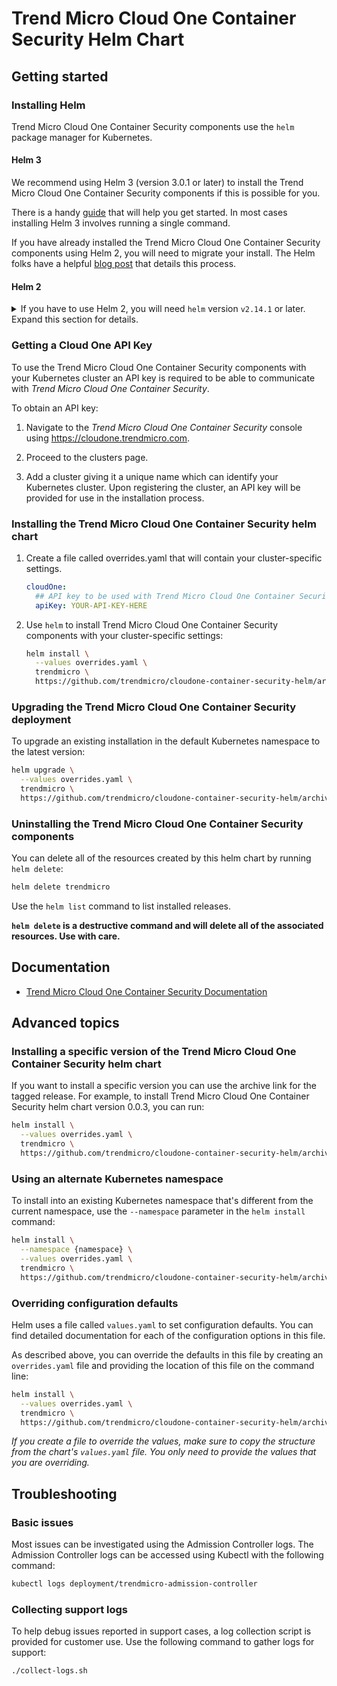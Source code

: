 # Trend Micro Cloud One Container Security Helm Chart

## Getting started

### Installing Helm

Trend Micro Cloud One Container Security components use the `helm` package manager for Kubernetes.

#### Helm 3

We recommend using Helm 3 (version 3.0.1 or later) to install the Trend Micro Cloud One Container Security components if this is possible for you.

There is a handy [guide](https://helm.sh/docs/intro/install/) that will help you get started. In most cases installing Helm 3 involves running a single command.

If you have already installed the Trend Micro Cloud One Container Security components using Helm 2, you will need to migrate your install. The Helm folks have a helpful [blog post](https://helm.sh/blog/migrate-from-helm-v2-to-helm-v3/) that details this process.

#### Helm 2

<details>
<summary>If you have to use Helm 2, you will need <code>helm</code> version <code>v2.14.1</code> or later. Expand this section for details.</summary>

There's a handy [quickstart](https://docs.helm.sh/using_helm/#quickstart) that will help you get started, or if you like living dangerously:

```sh
curl -L https://git.io/get_helm.sh | bash
```

Helm has a cluster-side component called `tiller` that needs to be installed as well.

Make sure that your `kubectl` context is set correctly to point to your cluster:

```sh
kubectl config current-context
```

_If your `kubectl` context is not pointing to your cluster, use `kubectl config get-contexts` and `kubectl config use-context` to set it, or if you are using Google Cloud Platform follow the instructions in the **Connect to the cluster** dialog available by clicking the **Connect** button beside your cluster information in the console._

Configure a service account for `tiller` and install:

```sh
kubectl create serviceaccount \
  --namespace kube-system \
  tiller

kubectl create clusterrolebinding tiller-cluster-role \
  --clusterrole=cluster-admin \
  --serviceaccount=kube-system:tiller

helm init --service-account tiller
```

Use `helm version` to confirm that you have at least version `v2.14.1` of the client and server installed.

_Note: the commands above will give `tiller` full cluster administrator privileges. Review [Securing your Helm Installation](https://docs.helm.sh/using_helm/#securing-your-helm-installation) for help on what to consider when setting up Helm in your cluster._

</details>

### Getting a Cloud One API Key

To use the Trend Micro Cloud One Container Security components with your Kubernetes cluster an API key is required to be able to communicate with _Trend Micro Cloud One Container Security_.

To obtain an API key:
1. Navigate to the _Trend Micro Cloud One Container Security_ console using https://cloudone.trendmicro.com.

2. Proceed to the clusters page.

3. Add a cluster giving it a unique name which can identify your Kubernetes cluster. Upon registering the cluster, an API key will be provided for use in the installation process.

### Installing the Trend Micro Cloud One Container Security helm chart

1. Create a file called overrides.yaml that will contain your cluster-specific settings.
    ```yaml
    cloudOne:
      ## API key to be used with Trend Micro Cloud One Container Security
      apiKey: YOUR-API-KEY-HERE
    ```

2. Use `helm` to install Trend Micro Cloud One Container Security components with your cluster-specific settings:
    ```sh
    helm install \
      --values overrides.yaml \
      trendmicro \
      https://github.com/trendmicro/cloudone-container-security-helm/archive/master.tar.gz
    ```

### Upgrading the Trend Micro Cloud One Container Security deployment

To upgrade an existing installation in the default Kubernetes namespace to the latest version:

```sh
helm upgrade \
  --values overrides.yaml \
  trendmicro \
  https://github.com/trendmicro/cloudone-container-security-helm/archive/master.tar.gz
```

### Uninstalling the Trend Micro Cloud One Container Security components

You can delete all of the resources created by this helm chart by running `helm delete`:

```sh
helm delete trendmicro
```

Use the `helm list` command to list installed releases.

**`helm delete` is a destructive command and will delete all of the associated resources. Use with care.**

## Documentation

- [Trend Micro Cloud One Container Security Documentation](https://cloudone.trendmicro.com/docs/container-security)

## Advanced topics

### Installing a specific version of the Trend Micro Cloud One Container Security helm chart

If you want to install a specific version you can use the archive link for the tagged release. For example, to install Trend Micro Cloud One Container Security helm chart version 0.0.3, you can run:

```sh
helm install \
  --values overrides.yaml \
  trendmicro \
  https://github.com/trendmicro/cloudone-container-security-helm/archive/0.0.3.tar.gz
```

### Using an alternate Kubernetes namespace

To install into an existing Kubernetes namespace that's different from the current namespace, use the `--namespace` parameter in the `helm install` command:

```sh
helm install \
  --namespace {namespace} \
  --values overrides.yaml \
  trendmicro \
  https://github.com/trendmicro/cloudone-container-security-helm/archive/master.tar.gz
```

### Overriding configuration defaults

Helm uses a file called `values.yaml` to set configuration defaults. You can find detailed documentation for each of the configuration options in this file.

As described above, you can override the defaults in this file by creating an `overrides.yaml` file and providing the location of this file on the command line:

```sh
helm install \
  --values overrides.yaml \
  trendmicro \
  https://github.com/trendmicro/cloudone-container-security-helm/archive/master.tar.gz
```

_If you create a file to override the values, make sure to copy the structure from the chart's `values.yaml` file. You only need to provide the values that you are overriding._

## Troubleshooting

### Basic issues
Most issues can be investigated using the Admission Controller logs. The Admission Controller logs can be accessed using Kubectl with the following command:
```sh
kubectl logs deployment/trendmicro-admission-controller
```

### Collecting support logs
To help debug issues reported in support cases, a log collection script is provided for customer use.
Use the following command to gather logs for support:
```sh
./collect-logs.sh
```
